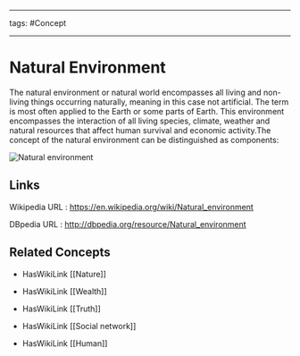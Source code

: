 




---

tags: #Concept

---
# Natural Environment


The natural environment or natural world encompasses all living and non-living things occurring naturally, meaning in this case not artificial. The term is most often applied to the Earth or some parts of Earth. This environment encompasses the interaction of all living species, climate, weather and natural resources that affect human survival and economic activity.The concept of the natural environment can be distinguished as components:

![Natural environment](http://commons.wikimedia.org/wiki/Special:FilePath/Hopetoun_falls.jpg?width=300)


## Links


Wikipedia URL : https://en.wikipedia.org/wiki/Natural_environment

DBpedia URL : http://dbpedia.org/resource/Natural_environment


## Related Concepts


- HasWikiLink [[Nature]]

- HasWikiLink [[Wealth]]

- HasWikiLink [[Truth]]

- HasWikiLink [[Social network]]

- HasWikiLink [[Human]]